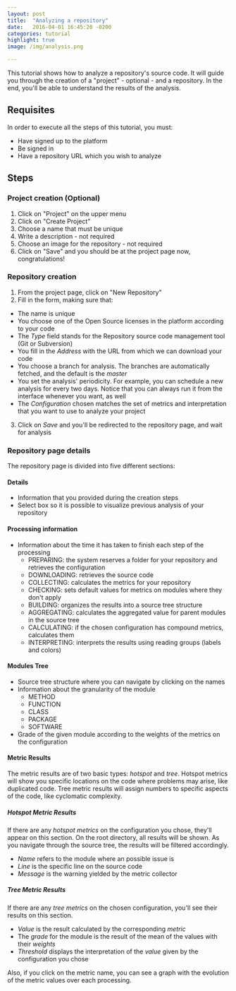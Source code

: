 ```yaml
---
layout: post
title:  "Analyzing a repository"
date:   2016-04-01 16:45:20 -0200
categories: tutorial
highlight: true
image: /img/analysis.png

---
```


This tutorial shows how to analyze a repository's source code. It will guide you through the creation of a "project" - optional - and a repository. In the end, you'll be able to
understand the results of the analysis.

## Requisites
In order to execute all the steps of this tutorial, you must:

 - Have signed up to the platform
 - Be signed in
 - Have a repository URL which you wish to analyze

## Steps

### Project creation (Optional)

 1. Click on "Project" on the upper menu
 2. Click on "Create Project"
 3. Choose a name that must be unique
 4. Write a description - not required
 5. Choose an image for the repository - not required
 5. Click on "Save" and you should be at the project page now, congratulations!

### Repository creation

 1. From the project page, click on "New Repository"
 2. Fill in the form, making sure that:
  - The name is unique
  - You choose one of the Open Source licenses in the platform according to your code
  - The _Type_ field stands for the Repository source code management tool (Git or Subversion)
  - You fill in the _Address_ with the URL from which we can download your code
  - You choose a branch for analysis. The branches are automatically fetched, and the default is the _master_
  - You set the analysis' periodicity. For example, you can schedule a new analysis for every two days. Notice that you can always run it from the interface whenever you want, as well
  - The _Configuration_ chosen matches the set of metrics and interpretation that you want to use to analyze your project
 3. Click on _Save_ and you'll be redirected to the repository page, and wait for analysis

### Repository page details
The repository page is divided into five different sections:

#### Details

 - Information that you provided during the creation steps
 - Select box so it is possible to visualize previous analysis of your repository

#### Processing information

 - Information about the time it has taken to finish each step of the processing
   * PREPARING: the system reserves a folder for your repository and retrieves the configuration
   * DOWNLOADING: retrieves the source code
   * COLLECTING: calculates the metrics for your repository
   * CHECKING: sets default values for metrics on modules where they don't apply
   * BUILDING: organizes the results into a source tree structure
   * AGGREGATING: calculates the aggregated value for parent modules in the source tree
   * CALCULATING: if the chosen configuration has compound metrics, calculates them
   * INTERPRETING: interprets the results using reading groups (labels and colors)

#### Modules Tree

 - Source tree structure where you can navigate by clicking on the names
 - Information about the granularity of the module
   * METHOD
   * FUNCTION
   * CLASS
   * PACKAGE
   * SOFTWARE
 - Grade of the given module according to the weights of the metrics on the configuration

#### Metric Results

The metric results are of two basic types: _hotspot_ and _tree_. Hotspot metrics will show you specific locations on the code where problems may arise, like duplicated code. Tree metric results will assign numbers to specific aspects of the code, like cyclomatic complexity.

##### Hotspot Metric Results

If there are any _hotspot metrics_ on the configuration you chose, they'll appear on this section. On the root directory, all results will be shown. As you navigate through the source tree, the results will be filtered accordingly.

 - _Name_ refers to the module where an possible issue is
 - _Line_ is the specific line on the source code
 - _Message_ is the warning yielded by the metric collector

##### Tree Metric Results

If there are any _tree metrics_ on the chosen configuration, you'll see their results on this section.

 - _Value_ is the result calculated by the corresponding _metric_
 - The _grade_ for the module is the result of the mean of the values with their _weights_
 - _Threshold_ displays the interpretation of the _value_ given by the configuration you chose

Also, if you click on the metric name, you can see a graph with the evolution of the metric values over each processing.
